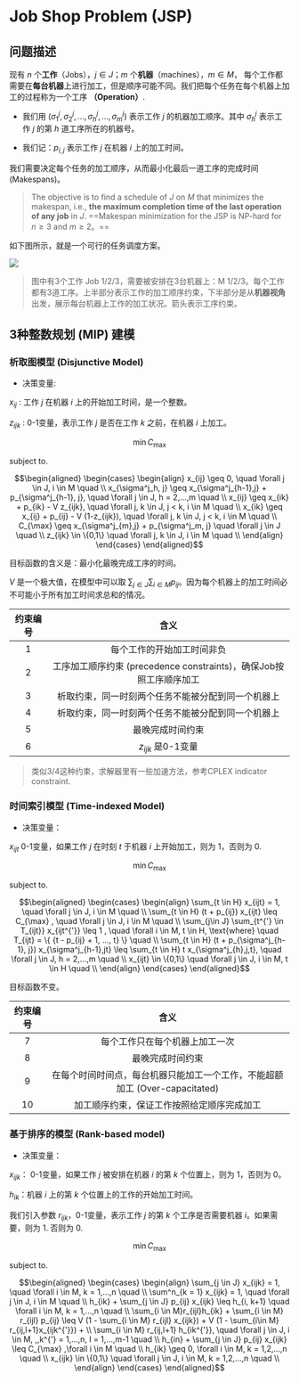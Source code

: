 # Job Shop Problem (JSP)

## 问题描述

现有 $n$ 个**工作**（Jobs），$j \in J；$$m$ 个**机器**（machines），$m \in M$，  每个工作都需要在**每台机器**上进行加工，但是顺序可能不同。我们把每个任务在每个机器上加工的过程称为一个工序 **（Operation）**. 

- 我们用 $( \sigma^j_1, \sigma^j_2, ... , \sigma^j_h, ... ,\sigma^j_m)$ 表示工作 $j$ 的机器加工顺序。其中 $\sigma^j_h$ 表示工作 $j$ 的第 $h$ 道工序所在的机器号。 

- 我们记：$p_{i,j}$ 表示工作 $j$ 在机器 $i$ 上的加工时间。

我们需要决定每个任务的加工顺序，从而最小化最后一道工序的完成时间 (Makespans)。

> The objective is to find a schedule of $J$ on $M$ that minimizes the makespan, i.e., **the maximum completion time of the last operation of any job** in $J$. ==Makespan minimization for the JSP is NP-hard for $n \geq 3$ and $m \geq 2$。==

如下图所示，就是一个可行的任务调度方案。

![](https://cdn.jsdelivr.net/gh/SmilingWayne/picsrepo/202409091714901.png)

> 图中有3个工作 Job 1/2/3，需要被安排在3台机器上：M 1/2/3。每个工作都有3道工序。上半部分表示工作的加工顺序约束，下半部分是从**机器视角**出发，展示每台机器上工作的加工状况。箭头表示工序约束。

## 3种整数规划 (MIP) 建模

### 析取图模型 (Disjunctive Model)

- 决策变量:

$x_{ij}$ :  工作 $j$ 在机器 $i$ 上的开始加工时间，是一个整数。

$z_{ijk}$ : 0-1变量，表示工作 $j$ 是否在工作 $k$ 之前，在机器 $i$ 上加工。


$$\min C_{\max}$$

subject to.

$$\begin{aligned}
\begin{cases}
\begin{align}
x_{ij} \geq 0, \quad \forall j \in J, i \in M \quad \\
x_{\sigma^j_h, j} \geq x_{\sigma^j_{h-1},j} + p_{\sigma^j_{h-1}, j}, \quad \forall j \in J, h = 2,...,m \quad \\
x_{ij} \geq x_{ik} + p_{ik} - V z_{ijk}, \quad \forall j, k \in J, j < k, i \in M \quad \\
x_{ik} \geq x_{ij} + p_{ij} - V (1-z_{ijk}), \quad \forall j, k \in J, j < k, i \in M \quad \\
C_{\max} \geq x_{\sigma^j_{m},j} + p_{\sigma^j_m, j} \quad \forall j \in J \quad \\
z_{ijk} \in \{0,1\} \quad \forall j, k \in J, i \in M \quad \\
\end{align}
\end{cases}
\end{aligned}$$

目标函数的含义是：最小化最晚完成工序的时间。

$V$ 是一个极大值，在模型中可以取 $\sum_{j\in J} \sum_{i \in M }p_{ij}$。因为每个机器上的加工时间必不可能小于所有加工时间求总和的情况。

| 约束编号 |                                含义                                |
| :------: | :----------------------------------------------------------------: |
|    1     |                     每个工作的开始加工时间非负                     |
|    2     | 工序加工顺序约束 (precedence constraints)，确保Job按照工序顺序加工 |
|    3     |         析取约束，同一时刻两个任务不能被分配到同一个机器上         |
|    4     |         析取约束，同一时刻两个任务不能被分配到同一个机器上         |
|    5     |                          最晚完成时间约束                          |
|    6     |                        $z_{ijk}$ 是0-1变量                         |

> 类似3/4这种约束，求解器里有一些加速方法，参考CPLEX indicator constraint.


### 时间索引模型 (Time-indexed Model)

- 决策变量：

$x_{ijt}$ 0-1变量，如果工作 $j$ 在时刻 $t$ 于机器 $i$ 上开始加工，则为 1，否则为 0.


$$\min C_{\max}$$

subject to. 

$$\begin{aligned}
\begin{cases}
\begin{align}
\sum_{t \in H} x_{ijt} = 1, \quad \forall j \in J, i \in M \quad \\
\sum_{t \in H} (t + p_{ij}) x_{ijt} \leq C_{\max} , \quad \forall j \in J, i \in M \quad \\
\sum_{j\in J} \sum_{t^{'} \in T_{ijt}} x_{ijt^{'}} \leq 1 , \quad \forall i \in M, t \in H, \text{where} \quad T_{ijt} = \{ {t - p_{ij} + 1, ..., t}  \} \quad \\
\sum_{t \in H} (t + p_{\sigma^j_{h-1}, j}) x_{\sigma^j_{h-1},jt} \leq \sum_{t \in H} t   x_{\sigma^j_{h},j,t}, \quad \forall j \in J, h = 2,...,m \quad \\
x_{ijt} \in \{0,1\} \quad \forall j \in J, i \in M, t \in H \quad \\
\end{align}
\end{cases}
\end{aligned}$$

目标函数不变。

| 约束编号 |                                    含义                                     |
| :------: | :-------------------------------------------------------------------------: |
|    7     |                       每个工作只在每个机器上加工一次                        |
|    8     |                              最晚完成时间约束                               |
|    9     | 在每个时间时间点，每台机器只能加工一个工作，不能超额加工 (Over-capacitated) |
|    10    |                 加工顺序约束，保证工作按照给定顺序完成加工                  |

### 基于排序的模型 (Rank-based model)

- 决策变量：

$x_{ijk}$： 0-1变量，如果工作 $j$ 被安排在机器 $i$ 的第 $k$ 个位置上，则为 1，否则为 0。

$h_{ik}$：机器 $i$ 上的第 $k$ 个位置上的工作的开始加工时间。

我们引入参数  $r_{ijk}$，0-1变量，表示工作 $j$ 的第 $k$ 个工序是否需要机器 $i$。如果需要，则为 1. 否则为 0.

$$\min C_{\max}$$

subject to. 

$$\begin{aligned}
\begin{cases}
\begin{align}
\sum_{j \in J} x_{ijk} = 1, \quad \forall i \in M, k = 1,...,n \quad \\
\sum^n_{k = 1} x_{ijk} = 1, \quad \forall j \in J, i \in M \quad \\
h_{ik} + \sum_{j \in J} p_{ij} x_{ijk}  \leq h_{i, k+1} \quad \forall i \in M, k = 1,...,n \quad \\
\sum_{i \in M}r_{ijl}h_{ik} + \sum_{i \in M} r_{ijl} p_{ij} \leq V (1 - \sum_{i \in M} r_{ijl} x_{ijk}) + V (1 - \sum_{i\in M} r_{ij,l+1}x_{ijk^{'}}) + \\ \sum_{i \in M} r_{ij,l+1} h_{ik^{'}}, \quad \forall j \in J, i \in M, ,,k^{'} = 1,...,n, l = 1,...,m-1 \quad \\
h_{in} + \sum_{j \in J} p_{ij} x_{ijk} \leq C_{\max} ,\forall i \in M \quad \\
h_{ik} \geq 0, \forall i \in M, k = 1,2,...,n \quad \\
x_{ijk} \in \{0,1\} \quad \forall j \in J, i \in M, k = 1,2,...,n \quad \\
\end{align}
\end{cases}
\end{aligned}$$


